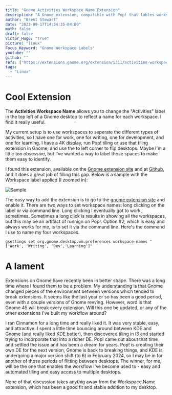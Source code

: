 ```yaml
---
title: "Gnome Activities Workspace Name Extension"
description: "A Gnome extension, compatible with Pop! that lables workspaces"
author: "Brent Stewart"
date: "2023-09-17T14:34:35-04:00"
math: false
draft: false
Victor_Hugo: "true"
picture: "linux"
Focus_Keyword: "Gnome Workspace Labels"
youtube: ""
github: ""
refs: ["https://extensions.gnome.org/extension/5311/activities-workspace-name/","https://github.com/ahmafi/gnome-activities-workspace-name"]
tags:
  - "Linux"
---
```


# Cool Extension
The __Activities Workspace Name__ allows you to change the "Activities" label in the top left of a Gnome desktop to reflect a name for each workspace.  I find it really useful.

My current setup is to use workspaces to seperate the different types of activities, so I have one for work, one for writing, one for development, and one for learning.  I have a 4K display, run Pop! tiling or use that tiling extension in Gnome, and use the to left corner to flip desktops. Maybe I'm a little too obsessive, but I've wanted a way to label those spaces to make them easy to identify.

I found this extension, available on the [Gnome extension site](https://extensions.gnome.org/extension/5311/activities-workspace-name) and at [Github](https://github.com/ahmafi/gnome-activities-workspace-nam), and it does a great job of filling this gap.  Below is a sample with the Workspace label applied (I zoomed in):

![Sample](/WorkspaceLabel.png#floatsmallright)

The easy way to add the extension is to go to the [gnome extension site](https://extensions.gnome.org) and enable it.  There are two ways to set workspace names: long clicking on the label or via command line.  Long clicking I eventually got to work, sometimes.  Sometimes a long click is results in showing all the workspaces, but this may be an artifact of runnign on Pop!.  Option #2, which is easy and always works for me, is to set it via the command line.  Here's the command I use to name my four workspaces.

    gsettings set org.gnome.desktop.wm.preferences workspace-names "['Work', 'Writing', 'Dev','Learning']"

# A lament
Extensions on Gnome have recently been in better shape.  There was a long time where I found them to be a problem.  My understanding is that Gnome changed pieces of the environment between versions which tended to break extensions.  It seems like the last year or so has been a good period, even with a couple versions of Gnome revving.  However, word is that Gnome 45 will break every extension.  Will this one be updated, or any of the other extensions I've built my workflow around?

I ran Cinnamon for a long time and really liked it.  It was very stable, easy, and attractive.  I spent a little time bouncing around between KDE and Gnome (and really liked KDE better), then discovered tiling in i3 and started trying to incorporate that into a richer DE.  Pop! came out about that time and settled the issue and has been a dream for years.  Pop! is creating their own DE for the next version, Gnome is back to breaking things, and KDE is undergoing a major version shift (to 6) in February 2024, so I may be in for another of those periods of flitting between desktops.  The winner, for me, will be the one that enables the workflow I've become used to - easy and automated tiling and easy access to multiple desktops.

None of that discussion takes anythig away from the Workspace Name extension, which has been a good fit and stable addition to my desktop.

